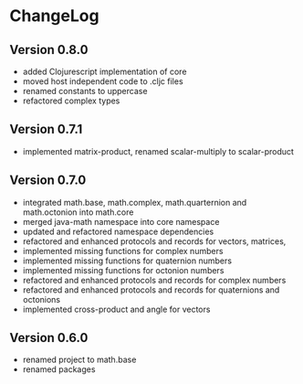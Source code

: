 ChangeLog
=========

Version 0.8.0
-------------
* added Clojurescript implementation of core
* moved host independent code to .cljc files
* renamed constants to uppercase
* refactored complex types

Version 0.7.1
-------------
* implemented matrix-product, renamed scalar-multiply to scalar-product

Version 0.7.0
-------------
* integrated math.base, math.complex, math.quarternion and math.octonion
  into math.core
* merged java-math namespace into core namespace
* updated and refactored namespace dependencies
* refactored and enhanced protocols and records for vectors, matrices,
* implemented missing functions for complex numbers
* implemented missing functions for quaternion numbers
* implemented missing functions for octonion numbers
* refactored and enhanced protocols and records for complex numbers
* refactored and enhanced protocols and records for quaternions and octonions
* implemented cross-product and angle for vectors


Version 0.6.0
-------------
* renamed project to math.base
* renamed packages
